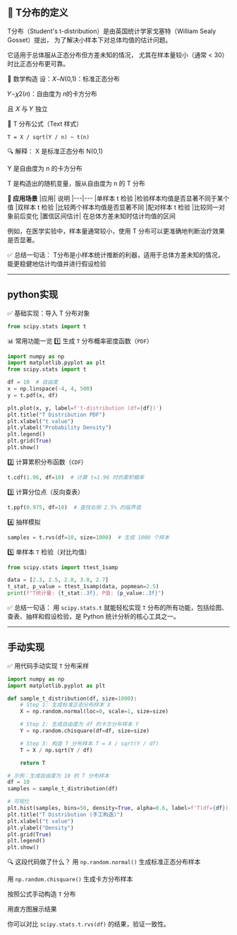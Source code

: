 ## 🧠 T分布的定义
T分布（Student's t-distribution）是由英国统计学家戈塞特（William Sealy Gosset）提出，
为了解决小样本下对总体均值的估计问题。

它适用于总体服从正态分布但方差未知的情况，
尤其在样本量较小（通常 < 30）时比正态分布更可靠。  

📐 数学构造
设：𝑋∼𝑁(0,1)：标准正态分布

𝑌∼𝜒2(𝑛)：自由度为 𝑛的卡方分布

且 𝑋 与 𝑌 独立

📄 T 分布公式（Text 样式）
```代码
T = X / sqrt(Y / n) ~ t(n)
```
🔍 解释：
X 是标准正态分布 N(0,1)

Y 是自由度为 n 的卡方分布

T 是构造出的随机变量，服从自由度为 n 的 T 分布

**🧪 应用场景**
|应用|	说明
|---|---
|单样本 t 检验	|检验样本均值是否显著不同于某个值
|双样本 t 检验	|比较两个样本均值是否显著不同
|配对样本 t 检验	|比较同一对象前后变化
|置信区间估计|	在总体方差未知时估计均值的区间


例如，在医学实验中，样本量通常较小，使用 T 分布可以更准确地判断治疗效果是否显著。

✅ 总结一句话：
T分布是小样本统计推断的利器，适用于总体方差未知的情况，能更稳健地估计均值并进行假设检验

---
## python实现

✅ 基础实现：导入 T 分布对象
```python
from scipy.stats import t
```

📊 常用功能一览
1️⃣ 生成 `T` 分布概率密度函数（`PDF`）
```python
import numpy as np
import matplotlib.pyplot as plt
from scipy.stats import t

df = 10  # 自由度
x = np.linspace(-4, 4, 500)
y = t.pdf(x, df)

plt.plot(x, y, label=f't-distribution (df={df})')
plt.title("T Distribution PDF")
plt.xlabel("t value")
plt.ylabel("Probability Density")
plt.legend()
plt.grid(True)
plt.show()
```

2️⃣ 计算累积分布函数（`CDF`）
```python
t.cdf(1.96, df=10)  # 计算 t=1.96 时的累积概率
```

3️⃣ 计算分位点（反向查表）
```python
t.ppf(0.975, df=10)  # 查找右侧 2.5% 的临界值
```

4️⃣ 抽样模拟
```python
samples = t.rvs(df=10, size=1000)  # 生成 1000 个样本
```

5️⃣ 单样本 `T` 检验（对比均值）
```python
from scipy.stats import ttest_1samp

data = [2.3, 2.5, 2.8, 3.0, 2.7]
t_stat, p_value = ttest_1samp(data, popmean=2.5)
print(f"T统计量: {t_stat:.3f}, P值: {p_value:.3f}")
```

✅ 总结一句话：
用 `scipy.stats.t` 就能轻松实现 `T` 分布的所有功能，包括绘图、查表、抽样和假设检验，是 Python 统计分析的核心工具之一。

---
## 手动实现

✅ 用代码手动实现 `T` 分布采样
```python
import numpy as np
import matplotlib.pyplot as plt

def sample_t_distribution(df, size=1000):
    # Step 1: 生成标准正态分布样本 X
    X = np.random.normal(loc=0, scale=1, size=size)

    # Step 2: 生成自由度为 df 的卡方分布样本 Y
    Y = np.random.chisquare(df=df, size=size)

    # Step 3: 构造 T 分布样本 T = X / sqrt(Y / df)
    T = X / np.sqrt(Y / df)

    return T

# 示例：生成自由度为 10 的 T 分布样本
df = 10
samples = sample_t_distribution(df)

# 可视化
plt.hist(samples, bins=50, density=True, alpha=0.6, label=f'T(df={df})')
plt.title("T Distribution (手工构造)")
plt.xlabel("t value")
plt.ylabel("Density")
plt.grid(True)
plt.legend()
plt.show()
```

🔍 这段代码做了什么？
用 `np.random.normal()` 生成标准正态分布样本

用 `np.random.chisquare()` 生成卡方分布样本

按照公式手动构造 `T` 分布

用直方图展示结果

你可以对比 `scipy.stats.t.rvs(df)` 的结果，验证一致性。
